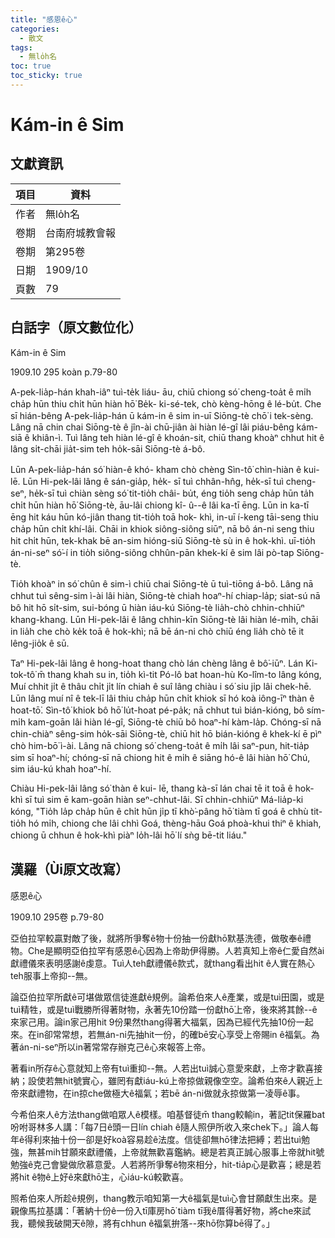```yaml
---
title: "感恩ê心"
categories:
  - 散文
tags:
  - 無lo̍h名
toc: true
toc_sticky: true
---
```


# Kám-in ê Sim

## 文獻資訊

| 項目 | 資料 |
|---|---|
| 作者 | 無lo̍h名 |
| 卷期 | 台南府城教會報 |
| 卷期 | 第295卷 |
| 日期 | 1909/10 |
| 頁數 | 79 |

## 白話字（原文數位化）

Kám-in ê Sim

1909.10 295 koàn p.79-80

A-pek-lia̍p-hán khah-iâⁿ tuì-te̍k liáu- āu, chiū chiong só͘ cheng-toa̍t ê mi̍h cha̍p hūn thiu chi̍t hūn hiàn hō͘ Be̍k- ki-sé-tek, chò kèng-hōng ê lé-bu̍t. Che sī hián-bêng A-pek-lia̍p-hán ū kám-in ê sim in-uī Siōng-tè chō͘ i tek-sèng. Lâng nā chin chai Siōng-tè ê jîn-ài chū-jiân ài hiàn lé-gî lâi piáu-bêng kám-siā ê khiân-ì. Tuì lâng teh hiàn lé-gî ê khoán-sit, chiū thang khoàⁿ chhut hit ê lâng si̍t-chāi jia̍t-sim teh ho̍k-sāi Siōng-tè á-bô.

Lūn A-pek-lia̍p-hán só͘ hiàn-ê khó- kham chò chèng Sìn-tô͘ chìn-hiàn ê kui- lē. Lūn Hi-pek-lâi lâng ê sán-gia̍p, he̍k- sī tuì chhân-hn̂g, he̍k-sī tuì cheng-seⁿ, he̍k-sī tuì chiàn sèng só͘ tit-tio̍h châi- bu̍t, éng tio̍h seng cha̍p hūn ta̍h chi̍t hūn hiàn hō͘ Siōng-tè, āu-lâi chiong kî- û--ê lâi ka-tī ēng. Lūn in ka-tī ēng hit káu hūn kó-jiân thang tit-tio̍h toā hok- khì, in-uī í-keng tāi-seng thiu cha̍p hūn chi̍t khí-lâi. Chāi in khiok siông-siông siūⁿ, nā bô án-ni seng thiu hit chi̍t hūn, tek-khak bē an-sim hióng-siū Siōng-tè sù in ê hok-khì. uī-tio̍h án-ni-seⁿ só͘-í in tio̍h siông-siông chhûn-pān khek-kí ê sim lâi pò-tap Siōng-tè.

Tio̍h khoàⁿ in só͘ chûn ê sim-ì chiū chai Siōng-tè ū tuì-tiōng á-bô. Lâng nā chhut tuì sêng-sim ì-ài lâi hiàn, Siōng-tè chiah hoaⁿ-hí chiap-la̍p; siat-sú nā bô hit hō si̍t-sim, sui-bóng ū hiàn iáu-kú Siōng-tè lia̍h-chò chhin-chhiūⁿ khang-khang. Lūn Hi-pek-lâi ê lâng chhin-kīn Siōng-tè lâi hiàn lé-mi̍h, chāi in lia̍h che chò ke̍k toā ê hok-khì; nā bē án-ni chò chiū éng lia̍h chò tē it lêng-jio̍k ê sū.

Taⁿ Hi-pek-lâi lâng ê hong-hoat thang chò lán chèng lâng ê bô͘-iūⁿ. Lán Ki- tok-tô͘ m̄ thang khah su in, tio̍h kì-tit Pó-lô bat hoan-hù Ko-lîm-to lâng kóng, Muí chhit ji̍t ê thâu chi̍t ji̍t lín chiah ê suî lâng chiàu i só͘ siu ji̍p lâi chek-hē. Lūn lâng muí nî ê tek-lī lâi thiu cha̍p hūn chi̍t khiok sī hó koà iông-īⁿ thàn ê hoat-tō͘. Sìn-tô͘ khiok bô hō͘ lu̍t-hoat pé-pa̍k; nā chhut tuì bián-kióng, bô sím-mi̍h kam-goān lâi hiàn lé-gî, Siōng-tè chiū bô hoaⁿ-hí kàm-la̍p. Chóng-sī nā chin-chiàⁿ sêng-sim ho̍k-sāi Siōng-tè, chiū hit hō bián-kióng ê khek-kí ē pìⁿ chò him-bō͘ ì-ài. Lâng nā chiong só͘ cheng-toa̍t ê mi̍h lâi saⁿ-pun, hit-tia̍p sim sī hoaⁿ-hí; chóng-sī nā chiong hit ê mi̍h ê siāng hó-ê lâi hiàn hō͘ Chú, sim iáu-kú khah hoaⁿ-hí.

Chiàu Hi-pek-lâi lâng só͘ thàn ê kui- lē, thang kà-sī lán chai tē it toā ê hok- khì sī tuì sim ē kam-goān hiàn seⁿ-chhut-lâi. Sī chhin-chhiūⁿ Má-lia̍p-ki kóng, "Tio̍h la̍p cha̍p hūn ê chi̍t hūn ji̍p tī khò͘-pâng hō͘ tiàm tī goá ê chhù tit-tio̍h hó mi̍h, chiong che lâi chhì Goá, thèng-hāu Goá phoà-khui thiⁿ ê khiah, chiong ū chhun ê hok-khì piàⁿ lo̍h-lâi hō͘ lí sǹg bē-tit liáu."

## 漢羅（Ùi原文改寫）

感恩ê心

1909.10 295卷 p.79-80

亞伯拉罕較贏對敵了後，就將所爭奪ê物十份抽一份獻hō͘默基洗德，做敬奉ê禮物。Che是顯明亞伯拉罕有感恩ê心因為上帝助伊得勝。人若真知上帝ê仁愛自然ài獻禮儀來表明感謝ê虔意。Tuì人teh獻禮儀ê款式，就thang看出hit ê人實在熱心teh服事上帝抑--無。

論亞伯拉罕所獻ê可堪做眾信徒進獻ê規例。論希伯來人ê產業，或是tuì田園，或是tuì精牲，或是tuì戰勝所得著財物，永著先10份踏一份獻hō͘上帝，後來將其餘--ê來家己用。論in家己用hit 9份果然thang得著大福氣，因為已經代先抽10份一起來。在in卻常常想，若無án-ni先抽hit一份，的確bē安心享受上帝賜in ê福氣。為著án-ni-seⁿ所以in著常常存辦克己ê心來報答上帝。

著看in所存ê心意就知上帝有tuì重抑--無。人若出tuì誠心意愛來獻，上帝才歡喜接納；設使若無hit號實心，雖罔有獻iáu-kú上帝掠做親像空空。論希伯來ê人親近上帝來獻禮物，在in掠che做極大ê福氣；若bē án-ni做就永掠做第一凌辱ê事。

今希伯來人ê方法thang做咱眾人ê模樣。咱基督徒m̄ thang較輸in，著記tit保羅bat吩咐哥林多人講：「每7日ê頭一日lín chiah ê隨人照伊所收入來chek下。」論人每年ê得利來抽十份一卻是好koà容易趁ê法度。信徒卻無hō͘律法把縛；若出tuì勉強，無甚mih甘願來獻禮儀，上帝就無歡喜鑑納。總是若真正誠心服事上帝就hit號勉強ê克己會變做欣慕意愛。人若將所爭奪ê物來相分，hit-tia̍p心是歡喜；總是若將hit ê物ê上好ê來獻hō͘主，心iáu-kú較歡喜。

照希伯來人所趁ê規例，thang教示咱知第一大ê福氣是tuì心會甘願獻生出來。是親像馬拉基講：「著納十份ê一份入tī庫房hō͘ tiàm tī我ê厝得著好物，將che來試我，聽候我破開天ê隙，將有chhun ê福氣拚落--來hō͘你算bē得了。」
